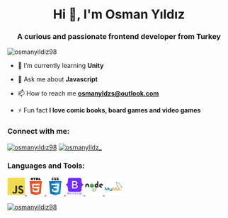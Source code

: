 
<h1 align="center">Hi 👋, I'm Osman Yıldız</h1>
<h3 align="center">A curious and passionate frontend developer from Turkey</h3>


<p align="left"> <img src="https://komarev.com/ghpvc/?username=osmanyildiz98&label=Profile%20views&color=0e75b6&style=flat" alt="osmanyildiz98" /> </p>

- 🌱 I’m currently learning **Unity**

- 💬 Ask me about **Javascript**

- 📫 How to reach me **osmanyldzs@outlook.com**

- ⚡ Fun fact **I love comic books, board games and video games**

<h3 align="left">Connect with me:</h3>
<p align="left">
<a href="https://linkedin.com/in/osmanyıldız98" target="blank"><img align="center" src="https://raw.githubusercontent.com/rahuldkjain/github-profile-readme-generator/master/src/images/icons/Social/linked-in-alt.svg" alt="osmanyıldız98" height="30" width="40" /></a>
<a href="https://instagram.com/osmanylldz_" target="blank"><img align="center" src="https://raw.githubusercontent.com/rahuldkjain/github-profile-readme-generator/master/src/images/icons/Social/instagram.svg" alt="osmanylldz_" height="30" width="40" /></a>
</p>

<h3 align="left">Languages and Tools:</h3>
<p align="left">  <a href="https://developer.mozilla.org/en-US/docs/Web/JavaScript" target="_blank" rel="noreferrer"> <img src="https://raw.githubusercontent.com/devicons/devicon/master/icons/javascript/javascript-original.svg" alt="javascript" width="40" height="40"/>  <a href="https://www.w3.org/html/" target="_blank" rel="noreferrer"> <img src="https://raw.githubusercontent.com/devicons/devicon/master/icons/html5/html5-original-wordmark.svg" alt="html5" width="40" height="40"/> </a> <a href="https://www.w3schools.com/css/" target="_blank" rel="noreferrer"> <img src="https://raw.githubusercontent.com/devicons/devicon/master/icons/css3/css3-original-wordmark.svg" alt="css3" width="40" height="40"/> <a href="https://getbootstrap.com" target="_blank" rel="noreferrer"> <img src="https://raw.githubusercontent.com/devicons/devicon/master/icons/bootstrap/bootstrap-plain-wordmark.svg" alt="bootstrap" width="40" height="40"/>  </a> </a></a> </a> <a href="https://nodejs.org" target="_blank" rel="noreferrer"> <img src="https://raw.githubusercontent.com/devicons/devicon/master/icons/nodejs/nodejs-original-wordmark.svg" alt="nodejs" width="40" height="40"/> </a> <a href="https://www.mysql.com/" target="_blank" rel="noreferrer"> <img src="https://raw.githubusercontent.com/devicons/devicon/master/icons/mysql/mysql-original-wordmark.svg" alt="mysql" width="40" height="40"/>   </p>

<p><img align="center" src="https://github-readme-streak-stats.herokuapp.com/?user=osmanyildiz98&" alt="osmanyildiz98" /></p>
